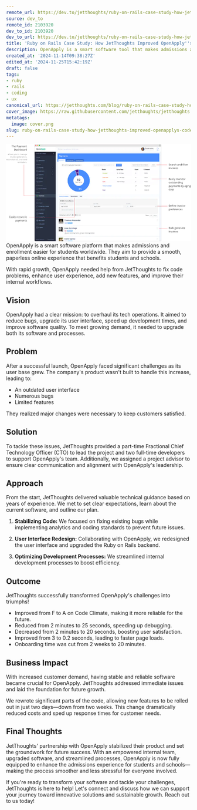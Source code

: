 ```yaml
---
remote_url: https://dev.to/jetthoughts/ruby-on-rails-case-study-how-jetthoughts-improved-openapplys-code-and-ux-5acc
source: dev_to
remote_id: 2103920
dev_to_id: 2103920
dev_to_url: https://dev.to/jetthoughts/ruby-on-rails-case-study-how-jetthoughts-improved-openapplys-code-and-ux-5acc
title: 'Ruby on Rails Case Study: How JetThoughts Improved OpenApply''s Code and UX'
description: OpenApply is a smart software tool that makes admissions and enrollment easier for students...
created_at: '2024-11-14T09:38:27Z'
edited_at: '2024-11-25T15:42:19Z'
draft: false
tags:
- ruby
- rails
- coding
- ux
canonical_url: https://jetthoughts.com/blog/ruby-on-rails-case-study-how-jetthoughts-improved-openapplys-code-ux/
cover_image: https://raw.githubusercontent.com/jetthoughts/jetthoughts.github.io/master/content/blog/ruby-on-rails-case-study-how-jetthoughts-improved-openapplys-code-ux/cover.png
metatags:
  image: cover.png
slug: ruby-on-rails-case-study-how-jetthoughts-improved-openapplys-code-ux
---
```


![Payments Dashboard for managing invoices, reconciliation, and payment reminders, featuring bulk invoice generation and tracking of aging days for students and parents.](file_0.png)
OpenApply is a smart software platform that makes admissions and enrollment easier for students worldwide. They aim to provide a smooth, paperless online experience that benefits students and schools.

With rapid growth, OpenApply needed help from JetThoughts to fix code problems, enhance user experience, add new features, and improve their internal workflows.

## Vision

OpenApply had a clear mission: to overhaul its tech operations. It aimed to reduce bugs, upgrade its user interface, speed up development times, and improve software quality. To meet growing demand, it needed to upgrade both its software and processes.

## Problem

After a successful launch, OpenApply faced significant challenges as its user base grew. The company's product wasn't built to handle this increase, leading to:

- An outdated user interface
- Numerous bugs
- Limited features

They realized major changes were necessary to keep customers satisfied.

## Solution

To tackle these issues, JetThoughts provided a part-time Fractional Chief Technology Officer (CTO) to lead the project and two full-time developers to support OpenApply's team. Additionally, we assigned a project advisor to ensure clear communication and alignment with OpenApply's leadership.

## Approach

From the start, JetThoughts delivered valuable technical guidance based on years of experience. We met to set clear expectations, learn about the current software, and outline our plan.

1. **Stabilizing Code:** We focused on fixing existing bugs while implementing analytics and coding standards to prevent future issues.

2. **User Interface Redesign:** Collaborating with OpenApply, we redesigned the user interface and upgraded the Ruby on Rails backend.

3. **Optimizing Development Processes:** We streamlined internal development processes to boost efficiency.

## Outcome

JetThoughts successfully transformed OpenApply's challenges into triumphs!

- Improved from F to A on Code Climate, making it more reliable for the future.
- Reduced from 2 minutes to 25 seconds, speeding up debugging.
- Decreased from 2 minutes to 20 seconds, boosting user satisfaction.
- Improved from 3 to 0.2 seconds, leading to faster page loads.
- Onboarding time was cut from 2 weeks to 20 minutes.

## Business Impact

With increased customer demand, having stable and reliable software became crucial for OpenApply. JetThoughts addressed immediate issues and laid the foundation for future growth.

We rewrote significant parts of the code, allowing new features to be rolled out in just two days—down from two weeks. This change dramatically reduced costs and sped up response times for customer needs.

## Final Thoughts

JetThoughts' partnership with OpenApply stabilized their product and set the groundwork for future success. With an empowered internal team, upgraded software, and streamlined processes, OpenApply is now fully equipped to enhance the admissions experience for students and schools—making the process smoother and less stressful for everyone involved.

If you're ready to transform your software and tackle your challenges, JetThoughts is here to help! Let's connect and discuss how we can support your journey toward innovative solutions and sustainable growth. Reach out to us today!

